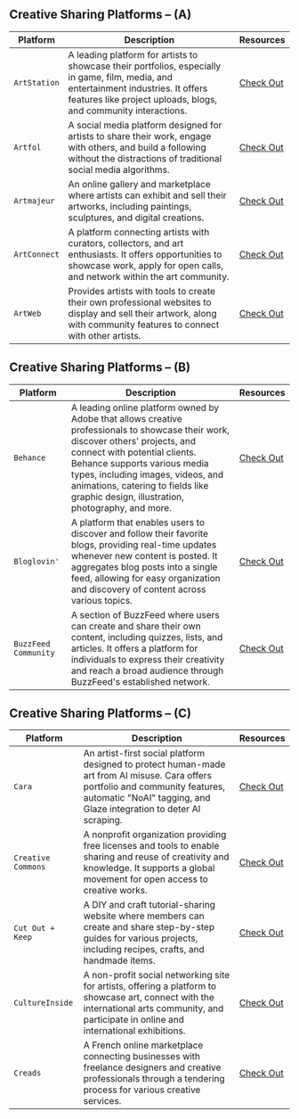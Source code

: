 ## Creative Sharing Platforms – (A)

| **Platform** | **Description** | **Resources** |
|--------------|-----------------|---------------|
| `ArtStation` | A leading platform for artists to showcase their portfolios, especially in game, film, media, and entertainment industries. It offers features like project uploads, blogs, and community interactions. | [Check Out](https://www.artstation.com/) |
| `Artfol` | A social media platform designed for artists to share their work, engage with others, and build a following without the distractions of traditional social media algorithms. | [Check Out](https://www.artfol.co/) |
| `Artmajeur` | An online gallery and marketplace where artists can exhibit and sell their artworks, including paintings, sculptures, and digital creations. | [Check Out](https://www.artmajeur.com/) |
| `ArtConnect` | A platform connecting artists with curators, collectors, and art enthusiasts. It offers opportunities to showcase work, apply for open calls, and network within the art community. | [Check Out](https://www.artconnect.com/) |
| `ArtWeb` | Provides artists with tools to create their own professional websites to display and sell their artwork, along with community features to connect with other artists. | [Check Out](https://www.artweb.com/) |

## Creative Sharing Platforms – (B)

| **Platform** | **Description** | **Resources** |
|--------------|-----------------|---------------|
| `Behance` | A leading online platform owned by Adobe that allows creative professionals to showcase their work, discover others' projects, and connect with potential clients. Behance supports various media types, including images, videos, and animations, catering to fields like graphic design, illustration, photography, and more. | [Check Out](https://www.behance.net/) |
| `Bloglovin'` | A platform that enables users to discover and follow their favorite blogs, providing real-time updates whenever new content is posted. It aggregates blog posts into a single feed, allowing for easy organization and discovery of content across various topics. | [Check Out](https://www.bloglovin.com/) |
| `BuzzFeed Community` | A section of BuzzFeed where users can create and share their own content, including quizzes, lists, and articles. It offers a platform for individuals to express their creativity and reach a broad audience through BuzzFeed's established network. | [Check Out](https://www.buzzfeed.com/community) |

## Creative Sharing Platforms – (C)

| **Platform** | **Description** | **Resources** |
|--------------|-----------------|---------------|
| `Cara` | An artist-first social platform designed to protect human-made art from AI misuse. Cara offers portfolio and community features, automatic "NoAI" tagging, and Glaze integration to deter AI scraping. | [Check Out](https://cara.app/) |
| `Creative Commons` | A nonprofit organization providing free licenses and tools to enable sharing and reuse of creativity and knowledge. It supports a global movement for open access to creative works. | [Check Out](https://creativecommons.org/) |
| `Cut Out + Keep` | A DIY and craft tutorial-sharing website where members can create and share step-by-step guides for various projects, including recipes, crafts, and handmade items. | [Check Out](https://cutoutandkeep.net/) |
| `CultureInside` | A non-profit social networking site for artists, offering a platform to showcase art, connect with the international arts community, and participate in online and international exhibitions. | [Check Out](https://www.cultureinside.com/) |
| `Creads` | A French online marketplace connecting businesses with freelance designers and creative professionals through a tendering process for various creative services. | [Check Out](https://www.creads.com/) |

